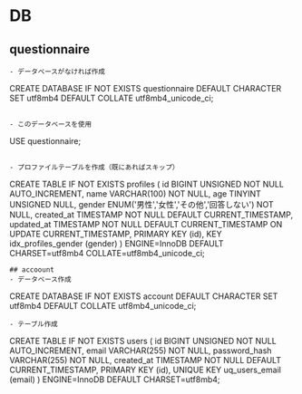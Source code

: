 # DB

## questionnaire
```
- データベースがなければ作成
```
CREATE DATABASE IF NOT EXISTS questionnaire
  DEFAULT CHARACTER SET utf8mb4
  DEFAULT COLLATE utf8mb4_unicode_ci;
```

- このデータベースを使用
```
USE questionnaire;
```

- プロファイルテーブルを作成（既にあればスキップ）
```
CREATE TABLE IF NOT EXISTS profiles (
  id         BIGINT UNSIGNED NOT NULL AUTO_INCREMENT,
  name       VARCHAR(100)    NOT NULL,
  age        TINYINT UNSIGNED NULL,
  gender     ENUM('男性','女性','その他','回答しない') NOT NULL,
  created_at TIMESTAMP NOT NULL DEFAULT CURRENT_TIMESTAMP,
  updated_at TIMESTAMP NOT NULL DEFAULT CURRENT_TIMESTAMP ON UPDATE CURRENT_TIMESTAMP,
  PRIMARY KEY (id),
  KEY idx_profiles_gender (gender)
) ENGINE=InnoDB
  DEFAULT CHARSET=utf8mb4
  COLLATE=utf8mb4_unicode_ci;
```
## accoount
- データベース作成
```
CREATE DATABASE IF NOT EXISTS account
  DEFAULT CHARACTER SET utf8mb4
  DEFAULT COLLATE utf8mb4_unicode_ci;
```
- テーブル作成
```
CREATE TABLE IF NOT EXISTS users (
  id BIGINT UNSIGNED NOT NULL AUTO_INCREMENT,
  email VARCHAR(255) NOT NULL,
  password_hash VARCHAR(255) NOT NULL,
  created_at TIMESTAMP NOT NULL DEFAULT CURRENT_TIMESTAMP,
  PRIMARY KEY (id),
  UNIQUE KEY uq_users_email (email)
) ENGINE=InnoDB DEFAULT CHARSET=utf8mb4;
```
